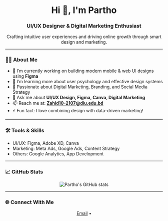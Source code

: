 <h1 align="center">Hi 👋, I'm Partho</h1>
<h3 align="center">UI/UX Designer & Digital Marketing Enthusiast</h3>

<p align="center">
  Crafting intuitive user experiences and driving online growth through smart design and marketing.
</p>

---

### 👨‍💻 About Me

- 🔭 I’m currently working on building modern mobile & web UI designs using **Figma**  
- 🌱 I’m learning more about user psychology and effective design systems  
- 🧠 Passionate about Digital Marketing, Branding, and Social Media Strategy  
- 💬 Ask me about **UI/UX Design, Figma, Canva, Digital Marketing**  
- 📫 Reach me at: **Zahid10-2107@diu.edu.bd**  
- ⚡ Fun fact: I love combining design with data-driven marketing!

---

### 🛠️ Tools & Skills

- UI/UX: Figma, Adobe XD, Canva  
- Marketing: Meta Ads, Google Ads, Content Strategy  
- Others: Google Analytics, App Development

---

### 📈 GitHub Stats

<p align="center">
  <img src="https://github-readme-stats.vercel.app/api?username=ParthoBD-UI&show_icons=true&theme=tokyonight" alt="Partho's GitHub stats" />
</p>

---

### 🌐 Connect With Me

<p align="center">
  <a href="mailto:Zahid10-2107@diu.edu.bd">Email</a> • 
</p>
